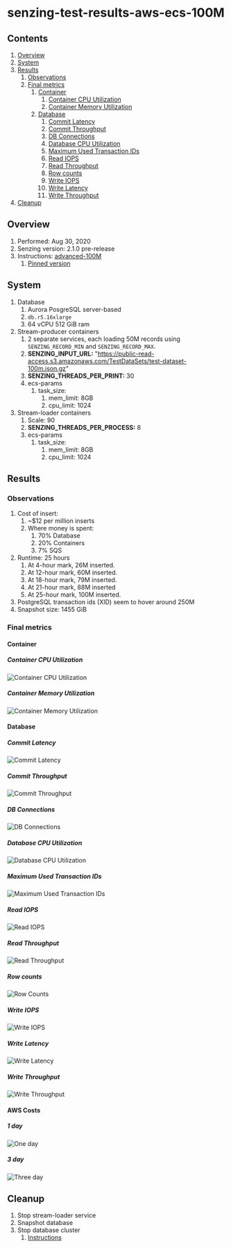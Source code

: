 # senzing-test-results-aws-ecs-100M

## Contents

1. [Overview](#overview)
1. [System](#system)
1. [Results](#results)
    1. [Observations](#observations)
    1. [Final metrics](#final-metrics)
        1. [Container](#container)
            1. [Container CPU Utilization](#container-cpu-utilization)
            1. [Container Memory Utilization](#container-memory-utilization)
        1. [Database](#database)
            1. [Commit Latency](#commit-latency)
            1. [Commit Throughput](#commit-throughput)
            1. [DB Connections](#db-connections)
            1. [Database CPU Utilization](#database-cpu-utilization)
            1. [Maximum Used Transaction IDs](#maximum-used-transaction-ids)
            1. [Read IOPS](#read-iops)
            1. [Read Throughput](#read-throughput)
            1. [Row counts](#row-counts)
            1. [Write IOPS](#write-iops)
            1. [Write Latency](#write-latency)
            1. [Write Throughput](#write-throughput)
1. [Cleanup](#cleanup)

## Overview

1. Performed: Aug 30, 2020
1. Senzing version: 2.1.0 pre-release
1. Instructions:
   [advanced-100M](https://github.com/Senzing/docker-compose-aws-ecscli-demo/tree/master/docs/advanced-100M)
    1. [Pinned version](https://github.com/Senzing/docker-compose-aws-ecscli-demo/tree/2be5a2668e7ae9ae576b5e8cd2488289e2ae8c57/docs/advanced-100M)

## System

1. Database
    1. Aurora PosgreSQL server-based
    1. `db.r5.16xlarge`
    1. 64 vCPU  512 GiB ram
1. Stream-producer containers
    1. 2 separate services, each loading 50M records using `SENZING_RECORD_MIN` and `SENZING_RECORD_MAX`.
    1. **SENZING_INPUT_URL:** "https://public-read-access.s3.amazonaws.com/TestDataSets/test-dataset-100m.json.gz"
    1. **SENZING_THREADS_PER_PRINT:** 30
    1. ecs-params
        1. task_size:
            1. mem_limit: 8GB
            1. cpu_limit: 1024
1. Stream-loader containers
    1. Scale: 90
    1. **SENZING_THREADS_PER_PROCESS:** 8
    1. ecs-params
        1. task_size:
            1. mem_limit: 8GB
            1. cpu_limit: 1024

## Results

### Observations

1. Cost of insert:
    1. ~$12 per million inserts
    1. Where money is spent:
        1. 70% Database
        1. 20% Containers
        1. 7% SQS
1. Runtime: 25 hours
    1. At  4-hour mark, 26M inserted.
    1. At 12-hour mark, 60M inserted.
    1. At 18-hour mark, 79M inserted.
    1. At 21-hour mark, 88M inserted
    1. At 25-hour mark, 100M inserted.
1. PostgreSQL transaction ids (XID) seem to hover around 250M
1. Snapshot size: 1455 GiB

### Final metrics

#### Container

##### Container CPU Utilization

![Container CPU Utilization](images-final/container-CPU-Utilization.png "Container CPU Utilization")

##### Container Memory Utilization

![Container Memory Utilization](images-final/container-Memory-Utilization.png "Container Memory Utilization")

#### Database

##### Commit Latency

![Commit Latency](images-final/database-Commit-Latency.png "Commit Latency")

##### Commit Throughput

![Commit Throughput](images-final/database-Commit-Throughput.png "Commit Throughput")

##### DB Connections

![DB Connections](images-final/database-DB-Connections.png "DB Connections")

##### Database CPU Utilization

![Database CPU Utilization](images-final/database-CPU-Utilization.png "Database CPU Utilization")

##### Maximum Used Transaction IDs

![Maximum Used Transaction IDs](images-final/database-Maximum-Used-Transaction-IDs.png "Maximum Used Transaction IDs")

##### Read IOPS

![Read IOPS](images-final/database-Read-IOPS.png "Read IOPS")

##### Read Throughput

![Read Throughput](images-final/database-Read-Throughput.png "Read Throughput")

##### Row counts

![Row Counts](images-final/database-row-counts.png "Row Counts")

##### Write IOPS

![Write IOPS](images-final/database-Write-IOPS.png "Write IOPS")

##### Write Latency

![Write Latency](images-final/database-Write-Latency.png "Write Latency")

##### Write Throughput

![Write Throughput](images-final/database-Write-Throughput.png "Write Throughput")

#### AWS Costs

##### 1 day

![One day](images-final/aws-cost-1-day.png "One day")

##### 3 day

![Three day](images-final/aws-cost-3-day.png "Three day")

## Cleanup

1. Stop stream-loader service
1. Snapshot database
1. Stop database cluster
    1. [Instructions](https://docs.aws.amazon.com/AmazonRDS/latest/AuroraUserGuide/aurora-cluster-stop-start.html)
